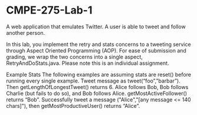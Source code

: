 # CMPE-275-Lab-1
A web application that emulates Twitter. A user is able to tweet and follow another person.

In this lab, you implement the retry and stats concerns to a tweeting service through Aspect Oriented Programming (AOP). For ease of submission and grading, we wrap the two concerns into a single aspect, RetryAndDoStats.java. Please note this is an individual assignment.

Example Stats
The following examples are assuming stats are reset() before running every single example. 
Tweet message as tweet(“foo”,”barbar”). Then getLengthOfLongestTweet() returns 6.
Alice follows Bob, Bob follows Charlie (but fails to do so), and Bob follows Alice. getMostActiveFollower() returns “Bob”.
Successfully tweet a message ("Alice","[any message <= 140 chars]"), then getMostProductiveUser() returns “Alice”.


